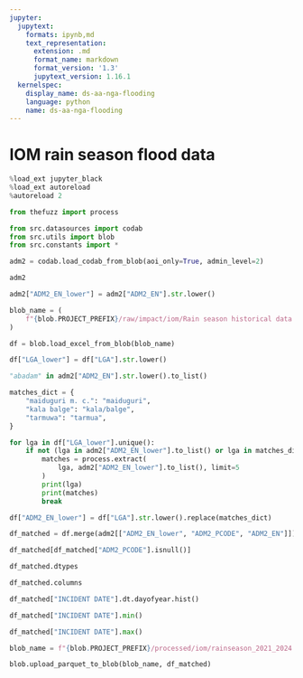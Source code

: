 ```yaml
---
jupyter:
  jupytext:
    formats: ipynb,md
    text_representation:
      extension: .md
      format_name: markdown
      format_version: '1.3'
      jupytext_version: 1.16.1
  kernelspec:
    display_name: ds-aa-nga-flooding
    language: python
    name: ds-aa-nga-flooding
---
```


# IOM rain season flood data

```python
%load_ext jupyter_black
%load_ext autoreload
%autoreload 2
```

```python
from thefuzz import process

from src.datasources import codab
from src.utils import blob
from src.constants import *
```

```python
adm2 = codab.load_codab_from_blob(aoi_only=True, admin_level=2)
```

```python
adm2
```

```python
adm2["ADM2_EN_lower"] = adm2["ADM2_EN"].str.lower()
```

```python
blob_name = (
    f"{blob.PROJECT_PREFIX}/raw/impact/iom/Rain season historical data.xlsx"
)
```

```python
df = blob.load_excel_from_blob(blob_name)
```

```python
df["LGA_lower"] = df["LGA"].str.lower()
```

```python
"abadam" in adm2["ADM2_EN"].str.lower().to_list()
```

```python
matches_dict = {
    "maiduguri m. c.": "maiduguri",
    "kala balge": "kala/balge",
    "tarmuwa": "tarmua",
}
```

```python
for lga in df["LGA_lower"].unique():
    if not (lga in adm2["ADM2_EN_lower"].to_list() or lga in matches_dict):
        matches = process.extract(
            lga, adm2["ADM2_EN_lower"].to_list(), limit=5
        )
        print(lga)
        print(matches)
        break
```

```python
df["ADM2_EN_lower"] = df["LGA"].str.lower().replace(matches_dict)
```

```python
df_matched = df.merge(adm2[["ADM2_EN_lower", "ADM2_PCODE", "ADM2_EN"]])
```

```python
df_matched[df_matched["ADM2_PCODE"].isnull()]
```

```python
df_matched.dtypes
```

```python
df_matched.columns
```

```python
df_matched["INCIDENT DATE"].dt.dayofyear.hist()
```

```python
df_matched["INCIDENT DATE"].min()
```

```python
df_matched["INCIDENT DATE"].max()
```

```python
blob_name = f"{blob.PROJECT_PREFIX}/processed/iom/rainseason_2021_2024.parquet"
```

```python
blob.upload_parquet_to_blob(blob_name, df_matched)
```

